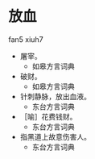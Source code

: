 



# 放血
fan5 xiuh7
+ 屠宰。
  * 如皋方言词典
+ 破财。
  * 如皋方言词典
+ 针刺静脉，放出血液。
  * 东台方言词典
+ ［喻］花费钱财。
  * 东台方言词典
+ 指黑道上故意伤害人。
  * 东台方言词典
